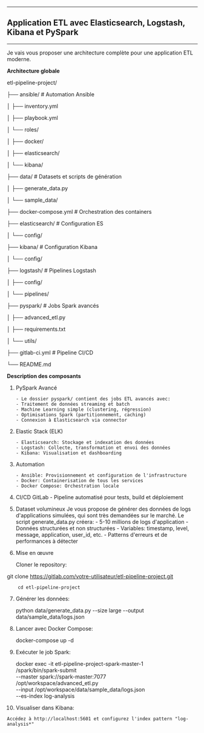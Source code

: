 
***

## Application ETL avec Elasticsearch, Logstash, Kibana et PySpark

***
Je vais vous proposer une architecture complète pour une application ETL moderne.

**Architecture globale**

etl-pipeline-project/

├── ansible/                 # Automation Ansible

│   ├── inventory.yml

│   ├── playbook.yml

│   └── roles/

│       ├── docker/

│       ├── elasticsearch/

│       └── kibana/

├── data/                   # Datasets et scripts de génération

│   ├── generate_data.py

│   └── sample_data/

├── docker-compose.yml      # Orchestration des containers

├── elasticsearch/          # Configuration ES

│   └── config/

├── kibana/                 # Configuration Kibana

│   └── config/

├── logstash/               # Pipelines Logstash

│   ├── config/

│   └── pipelines/

├── pyspark/                # Jobs Spark avancés

│   ├── advanced_etl.py

│   ├── requirements.txt

│   └── utils/

├── gitlab-ci.yml          # Pipeline CI/CD

└── README.md


**Description des composants**
 1. PySpark Avancé

		- Le dossier pyspark/ contient des jobs ETL avancés avec:
		- Traitement de données streaming et batch
		- Machine Learning simple (clustering, régression)
		- Optimisations Spark (partitionnement, caching)
		- Connexion à Elasticsearch via connector


 2. Elastic Stack (ELK)

		- Elasticsearch: Stockage et indexation des données
		- Logstash: Collecte, transformation et envoi des données
		- Kibana: Visualisation et dashboarding

 3. Automation

		- Ansible: Provisionnement et configuration de l'infrastructure
		- Docker: Containerisation de tous les services
		- Docker Compose: Orchestration locale

 4. CI/CD GitLab
		- Pipeline automatisé pour tests, build et déploiement

 5. Dataset volumineux
  Je vous propose de générer des données de logs d'applications simulées, qui sont très demandées sur le marché. Le script generate_data.py créera:
		- 5-10 millions de logs d'application
		- Données structurées et non structurées
		- Variables: timestamp, level, message, application, user_id, etc.
		- Patterns d'erreurs et de performances à détecter

 6. Mise en œuvre
		
    Cloner le repository:
		
  git clone https://gitlab.com/votre-utilisateur/etl-pipeline-project.git
  
		cd etl-pipeline-project
  

 7. Générer les données:

    python data/generate_data.py --size large --output data/sample_data/logs.json

 8. Lancer avec Docker Compose:

    docker-compose up -d

 9. Exécuter le job Spark:

    docker exec -it etl-pipeline-project-spark-master-1 \
    /spark/bin/spark-submit \
    --master spark://spark-master:7077 \
    /opt/workspace/advanced_etl.py \
    --input /opt/workspace/data/sample_data/logs.json \
    --es-index log-analysis

 10. Visualiser dans Kibana:

    Accédez à http://localhost:5601 et configurez l'index pattern "log-analysis*"
